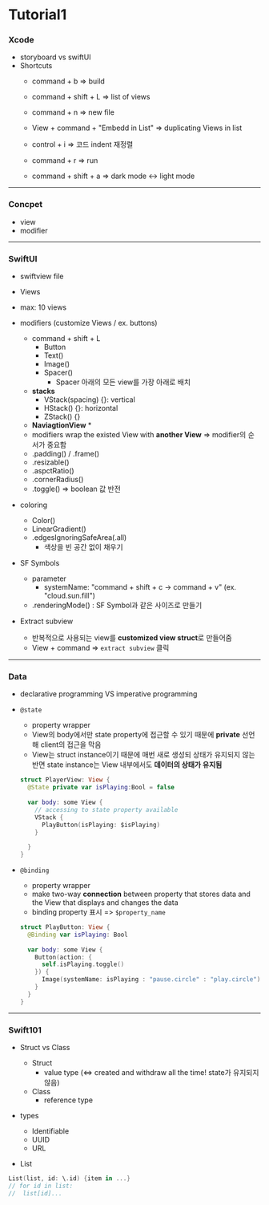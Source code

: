 # Tutorial1

### Xcode

* storyboard vs swiftUI
* Shortcuts
  * command + b => build
  
  * command + shift + L => list of views
  
  * command + n => new file
  
  * View + command + "Embedd in List" => duplicating Views in list
  
  * control + i => 코드 indent 재정렬
  
  * command + r => run
  
  * command + shift + a => dark mode <-> light mode
  
    

---



### Concpet

* view
* modifier

---



### SwiftUI

* swiftview file
* Views
* max: 10 views
* modifiers  (customize Views / ex. buttons)

  * command + shift + L
    * Button
    * Text()
    * Image()
    * Spacer()
      * Spacer 아래의 모든 view를  가장 아래로 배치
  * **stacks**
    * VStack(spacing) {}: vertical
    * HStack() {}: horizontal
    * ZStack() {}
  * **NaviagtionView**
    * 
  * modifiers wrap the existed View with **another View** => modifier의 순서가 중요함
  * .padding() / .frame()
  * .resizable()
  * .aspctRatio()
  * .cornerRadius()
  * .toggle() => boolean 값 반전
* coloring

  * Color()
  * LinearGradient()
  * .edgesIgnoringSafeArea(.all)
    * 색상을 빈 공간 없이 채우기
* SF Symbols

  * parameter
    * systemName: "command + shift + c -> command + v" (ex. "cloud.sun.fill")
  * .renderingMode() : SF Symbol과 같은 사이즈로 만들기
* Extract subview

  * 반복적으로 사용되는 view를 **customized view struct**로 만들어줌
  * View + command => `extract subview` 클릭


---

### Data

* declarative programming VS imperative programming

* `@state`

  * property wrapper 
  * View의 body에서만 state property에 접근할 수 있기 때문에 **private** 선언해 client의 접근을 막음
  * View는 struct instance이기 때문에 매번 새로 생성되 상태가 유지되지 않는 반면 state instance는 View 내부에서도 **데이터의 상태가 유지됨**

  ```swift
  struct PlayerView: View {
  	@State private var isPlaying:Bool = false
    
    var body: some View {
      // accessing to state property available
      VStack {
        PlayButton(isPlaying: $isPlaying)
      }
      
    }
  }
  ```

* `@binding`

  * property wrapper 
  * make two-way **connection** between property that stores data and the View that displays and changes the data
  * binding property 표시 => `$property_name` 

  ```swift
  struct PlayButton: View {
  	@Binding var isPlaying: Bool
    
    var body: some View {
      Button(action: {
        self.isPlaying.toggle()
      }) {
        Image(systemName: isPlaying : "pause.circle" : "play.circle")
      }
    }
  }
  ```

  

----

### Swift101

* Struct vs Class
  * Struct
    * value type (<=> created and withdraw all the time! state가 유지되지 않음)
  * Class
    * reference type

* types
  * Identifiable
  * UUID
  * URL

* List

```swift
List(list, id: \.id) {item in ...}
// for id in list:
//	list[id]...
```

